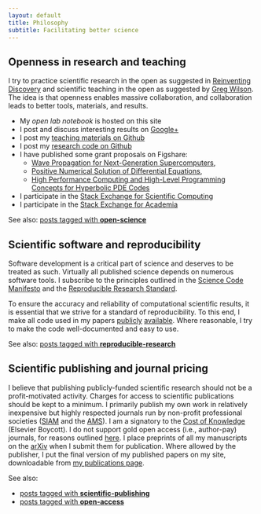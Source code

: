 ```yaml
---
layout: default
title: Philosophy
subtitle: Facilitating better science
---
```


## Openness in research and teaching

I try to practice scientific research in the open as suggested in
[Reinventing Discovery](http://localhost:4000/2011/11/10/book-review-reinventing-discovery.html)
and scientific teaching in the open as suggested by 
[Greg Wilson](https://www.youtube.com/watch?v=1e26rp6qPbA).
The idea is that openness enables massive collaboration, and collaboration
leads to better tools, materials, and results.

 - My *open lab notebook* is hosted on this site
 - I post and discuss interesting results on [Google+](https://plus.google.com/u/0/+DavidKetcheson/posts)
 - I post my [teaching materials on Github](/teaching.html)
 - I post my [research code on Github](/code.html)
 - I have published some grant proposals on Figshare: 
    * [Wave Propagation for Next-Generation Supercomputers](http://dx.doi.org/10.6084/m9.figshare.639182), 
    * [Positive Numerical Solution of Differential Equations](http://dx.doi.org/10.6084/m9.figshare.639184), 
    * [High Performance Computing and High-Level Programming Concepts for Hyperbolic PDE Codes](http://dx.doi.org/10.6084/m9.figshare.639183)
 - I participate in the [Stack Exchange for Scientific Computing](http://scicomp.stackexchange.com)
 - I participate in the [Stack Exchange for Academia](http://academia.stackexchange.com)

See also: [posts tagged with **open-science**](/tags.html#open-science)


## Scientific software and reproducibility

Software development is a critical part of science and deserves to be treated
as such.  Virtually all published science depends on numerous software tools.
I subscribe to the principles outlined in the 
[Science Code Manifesto](http://sciencecodemanifesto.org)
and the [Reproducible Research Standard](http://www.stanford.edu/~vcs/papers/LFRSR12012008.pdf).

To ensure the accuracy and reliability of computational scientific results,
it is essential that we strive for a standard of reproducibility.  To this
end, I make all code used in my papers [publicly](http://github.com/ketch)
[available](http://bitbucket.org/ketch).  Where reasonable,
I try to make the code well-documented and easy to use.

See also: [posts tagged with **reproducible-research**](/tags.html#reproducible-research)


## Scientific publishing and journal pricing

I believe that publishing publicly-funded scientific research should not
be a profit-motivated activity.  Charges for access to scientific publications
should be kept to a minimum.  I primarily publish my own work in relatively
inexpensive but highly respected journals run by non-profit professional 
societies ([SIAM](http://www.siam.org) and the [AMS](http://www.ams.org)).
I am a signatory to the [Cost of Knowledge](http://thecostofknowledge.com)
(Elsevier Boycott).  I do not support gold open access (i.e., author-pay) journals,
for reasons outlined 
[here](http://davidketcheson.info/2011/12/16/in-defense-of-submission-in-scientific.html).
I place preprints of all my manuscripts on the [arXiv](http://www.arxiv.org)
when I submit them for publication.  Where allowed by the publisher, I put the
final version of my published papers on my site, downloadable from
[my publications page](/publications.html).

See also: 

 - [posts tagged with **scientific-publishing**](/tags.html#scientific-publishing)
 - [posts tagged with **open-access**](/tags.html#open-access)


